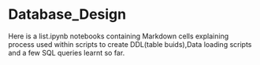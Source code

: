 # Database_Design
Here is a list.ipynb notebooks containing  Markdown cells explaining process used within  scripts to create DDL(table buids),Data loading scripts and a few SQL queries learnt so far.
